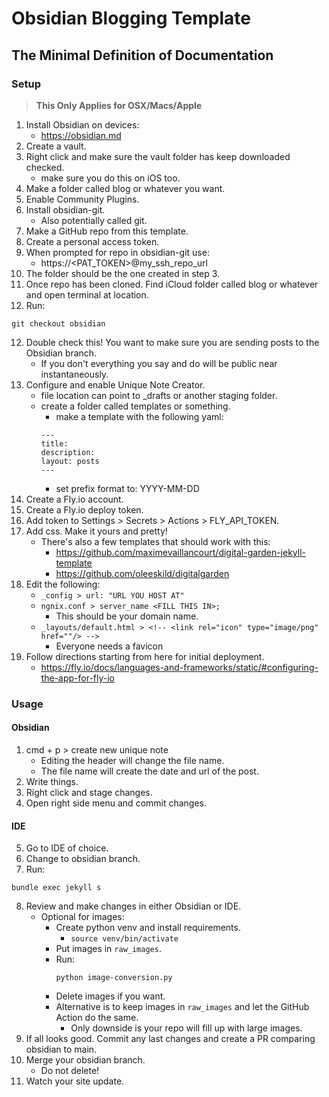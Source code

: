 # Obsidian Blogging Template

## The Minimal Definition of Documentation

### Setup

> **This Only Applies for OSX/Macs/Apple**

1. Install Obsidian on devices:
    - https://obsidian.md
2. Create a vault.
3. Right click and make sure the vault folder has keep downloaded checked.
    - make sure you do this on iOS too.
4. Make a folder called blog or whatever you want.
5. Enable Community Plugins.
6. Install obsidian-git.
    - Also potentially called git.
7. Make a GitHub repo from this template.
8. Create a personal access token.
8. When prompted for repo in obsidian-git use:
    - https://<PAT_TOKEN>@my_ssh_repo_url
9. The folder should be the one created in step 3.
10. Once repo has been cloned. Find iCloud folder called blog or whatever and open terminal at location.
11. Run:
```
git checkout obsidian
```
12. Double check this! You want to make sure you are sending posts to the Obsidian branch.
    - If you don't everything you say and do will be public near instantaneously.
13. Configure and enable Unique Note Creator.
    - file location can point to _drafts or another staging folder.
    - create a folder called templates or something.
        - make a template with the following yaml:
        ```
        ---
        title:
        description:
        layout: posts
        ---
        ```
        - set prefix format to: YYYY-MM-DD
14. Create a Fly.io account.
15. Create a Fly.io deploy token.
16. Add token to Settings > Secrets > Actions > FLY_API_TOKEN.
17. Add css. Make it yours and pretty!
    - There's also a few templates that should work with this:
        - https://github.com/maximevaillancourt/digital-garden-jekyll-template
        - https://github.com/oleeskild/digitalgarden
18. Edit the following:
    - ```_config > url: "URL YOU HOST AT"```
    - ```ngnix.conf > server_name <FILL THIS IN>;```
        - This should be your domain name.
    - ```_layouts/default.html > <!-- <link rel="icon" type="image/png" href=""/> -->```
        - Everyone needs a favicon
19. Follow directions starting from here for initial deployment.
    - https://fly.io/docs/languages-and-frameworks/static/#configuring-the-app-for-fly-io

### Usage
#### Obsidian
1. cmd + p > create new unique note
    - Editing the header will change the file name.
    - The file name will create the date and url of the post.
2. Write things.
3. Right click and stage changes.
4. Open right side menu and commit changes.

#### IDE
5. Go to IDE of choice.
6. Change to obsidian branch.
7. Run:
```
bundle exec jekyll s
```
8. Review and make changes in either Obsidian or IDE.
    - Optional for images: 
        - Create python venv and install requirements.
            - ```source venv/bin/activate```
        - Put images in ```raw_images```.
        - Run:
            ```
            python image-conversion.py
            ```
        - Delete images if you want.
        - Alternative is to keep images in ```raw_images``` and let the GitHub Action do the same.
            - Only downside is your repo will fill up with large images.
9. If all looks good. Commit any last changes and create a PR comparing obsidian to main.
10. Merge your obsidian branch.
    - Do not delete!
11. Watch your site update.
